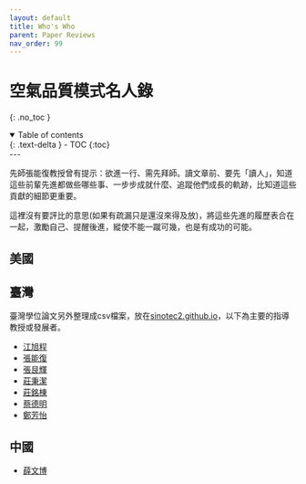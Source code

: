 ```yaml
---
layout: default
title: Who's Who
parent: Paper Reviews
nav_order: 99
---
```


# 空氣品質模式名人錄

{: .no_toc }

<details open markdown="block">
  <summary>
    Table of contents
  </summary>
  {: .text-delta }
- TOC
{:toc}
</details>
---

先師張能復教授曾有提示：欲進一行、需先拜師。讀文章前、要先「讀人」，知道這些前輩先進都做些哪些事、一步步成就什麼、追蹤他們成長的軌跡，比知道這些貢獻的細節更重要。

這裡沒有要評比的意思(如果有疏漏只是還沒來得及放)，將這些先進的履歷表合在一起，激勵自己、提醒後進，縱使不能一蹴可幾，也是有成功的可能。

## 美國

## 臺灣

臺灣學位論文另外整理成csv檔案，放在[sinotec2.github.io](https://sinotec2.github.io)，以下為主要的指導教授或發展者。

- [江旭程](https://www.wree.tku.edu.tw/teacher/39)
- [張能復](https://sites.google.com/view/ntur306/home)
- [張艮輝](https://ues.yuntech.edu.tw/#/faculty/full-time-teacher/5)
- [莊秉潔](http://www.ev.nchu.edu.tw/wb_professor02.asp?c=1&u=13)
- [莊銘棟](https://www.rcec.sinica.edu.tw/?action=member&id=27)
- [蔡德明](https://web.ksu.edu.tw/DTCRICD/teacher/nB2RUiNHhRanNLqLT3J9vA--)
- [鄭芳怡](https://sites.google.com/view/imaqs/home)

## 中國

- [薛文博](https://baike.baidu.hk/item/薛文博/2174362)